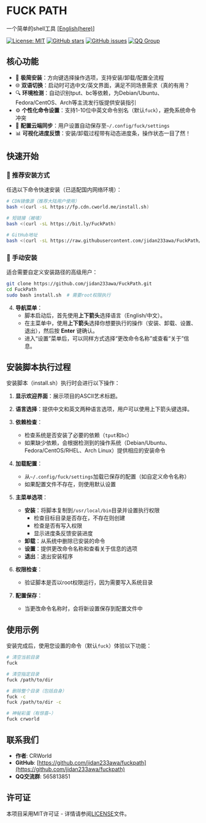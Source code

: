 # FUCK PATH

一个简单的shell工具  [[English(here)]](README_en.md)

[![License: MIT](https://img.shields.io/badge/License-MIT-yellow.svg)]()   [![GitHub stars](https://badgen.net/github/stars/jidan233awa/fuckpath)](https://github.com/jidan233awa/FuckPath/stargazers)   [![GitHub issues](https://img.shields.io/github/issues/jidan233awa/FuckPath)](https://github.com/jidan233awa/FuckPath/issues)   [![QQ Group](https://img.shields.io/badge/QQ群-565813851-blue.svg)](https://qm.qq.com/q/c7PQ7bwPN8)

## 核心功能

- 🚀 **极简安装**：方向键选择操作选项，支持安装/卸载/配置全流程
- 🌐 **双语切换**：启动时可选中文/英文界面，满足不同场景需求（真的有用？
- 🔍 **环境检测**：自动识别tput、bc等依赖，为Debian/Ubuntu、Fedora/CentOS、Arch等主流发行版提供安装指引
- ⚙️ **个性化命令设置**：支持1-10位中英文命令别名（默认`fuck`），避免系统命令冲突
- 💾 **配置云端同步**：用户设置自动保存至`~/.config/fuck/settings`
- 📊 **可视化进度反馈**：安装/卸载过程带有动态进度条，操作状态一目了然！

## 快速开始

### 🚀 推荐安装方式

任选以下命令快速安装（已适配国内网络环境）：

```bash
# CDN镜像源（推荐大陆用户使用）
bash <(curl -sL https://fp.cdn.cworld.me/install.sh)

# 短链接（被墙）
bash <(curl -sL https://bit.ly/FuckPath)

# GitHub地址
bash <(curl -sL https://raw.githubusercontent.com/jidan233awa/FuckPath/main/install.sh)
```

### 🔧 手动安装

适合需要自定义安装路径的高级用户：

```bash
git clone https://github.com/jidan233awa/FuckPath.git
cd FuckPath
sudo bash install.sh  # 需要root权限执行
```

4.  **导航菜单**：
    -   脚本启动后，首先使用**上下箭头**选择语言（English/中文）。
    -   在主菜单中，使用**上下箭头**选择你想要执行的操作（安装、卸载、设置、退出），然后按 **Enter** 键确认。
    -   进入“设置”菜单后，可以同样方式选择“更改命令名称”或查看“关于”信息。

## 安装脚本执行过程

安装脚本（install.sh）执行时会进行以下操作：

1. **显示欢迎界面**：展示项目的ASCII艺术标题。

2. **语言选择**：提供中文和英文两种语言选项，用户可以使用上下箭头键选择。

3. **依赖检查**：
   - 检查系统是否安装了必要的依赖（`tput`和`bc`）
   - 如果缺少依赖，会根据检测到的操作系统（Debian/Ubuntu、Fedora/CentOS/RHEL、Arch Linux）提供相应的安装命令

4. **加载配置**：
   - 从`~/.config/fuck/settings`加载已保存的配置（如自定义命令名称）
   - 如果配置文件不存在，则使用默认设置

5. **主菜单选项**：
   - **安装**：将脚本复制到`/usr/local/bin`目录并设置执行权限
     - 检查目标目录是否存在，不存在则创建
     - 检查是否有写入权限
     - 显示进度条反馈安装进度
   - **卸载**：从系统中删除已安装的命令
   - **设置**：提供更改命令名称和查看关于信息的选项
   - **退出**：退出安装程序

6. **权限检查**：
   - 验证脚本是否以root权限运行，因为需要写入系统目录

7. **配置保存**：
   - 当更改命令名称时，会将新设置保存到配置文件中

## 使用示例

安装完成后，使用您设置的命令（默认`fuck`）体验以下功能：

```bash
# 清空当前目录
fuck

# 清空指定目录
fuck /path/to/dir

# 删除整个目录（包括自身）
fuck -c
fuck /path/to/dir -c

# 神秘彩蛋（有惊喜~）
fuck crworld
```

## 联系我们

- **作者**: CRWorld
- **GitHub**: [https://github.com/jidan233awa/fuckpath](https://github.com/jidan233awa/fuckpath)
- **QQ交流群**: 565813851

## 许可证

本项目采用MIT许可证 - 详情请参阅[LICENSE](LICENSE)文件。